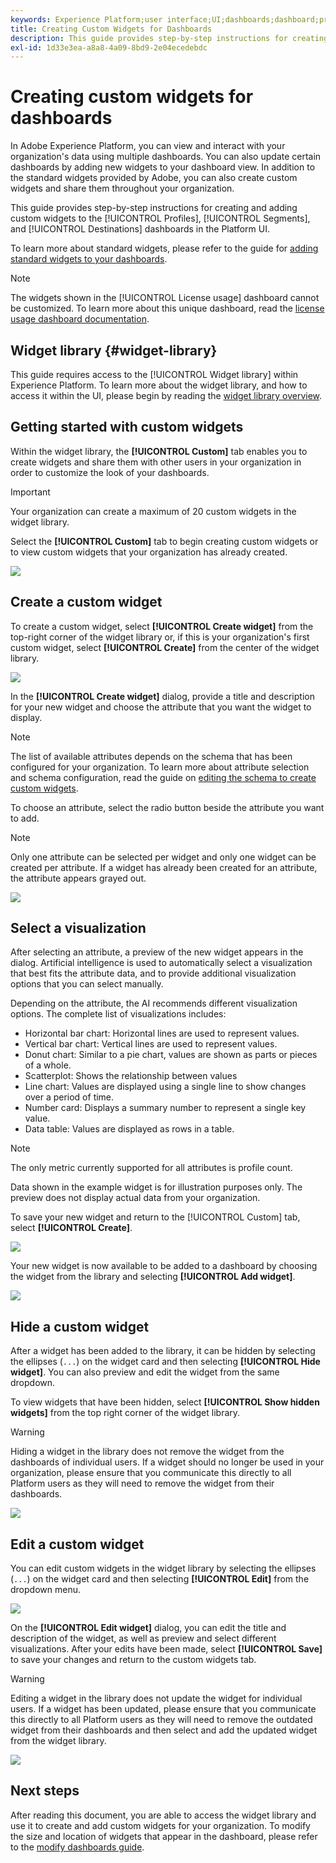 ```yaml
---
keywords: Experience Platform;user interface;UI;dashboards;dashboard;profiles;segments;destinations;license usage;widgets;metrics;
title: Creating Custom Widgets for Dashboards
description: This guide provides step-by-step instructions for creating custom widgets for use in Adobe Experience Platform dashboards. 
exl-id: 1d33e3ea-a8a8-4a09-8bd9-2e04ecedebdc
---
```


# Creating custom widgets for dashboards

In Adobe Experience Platform, you can view and interact with your organization's data using multiple dashboards. You can also update certain dashboards by adding new widgets to your dashboard view. In addition to the standard widgets provided by Adobe, you can also create custom widgets and share them throughout your organization. 

This guide provides step-by-step instructions for creating and adding custom widgets to the [!UICONTROL Profiles], [!UICONTROL Segments], and [!UICONTROL Destinations] dashboards in the Platform UI.

To learn more about standard widgets, please refer to the guide for [adding standard widgets to your dashboards](standard-widgets.md).

>[!NOTE]
>
>The widgets shown in the [!UICONTROL License usage] dashboard cannot be customized. To learn more about this unique dashboard, read the [license usage dashboard documentation](../guides/license-usage.md).

## Widget library {#widget-library}

This guide requires access to the [!UICONTROL Widget library] within Experience Platform. To learn more about the widget library, and how to access it within the UI, please begin by reading the [widget library overview](widget-library.md).

## Getting started with custom widgets

Within the widget library, the **[!UICONTROL Custom]** tab enables you to create widgets and share them with other users in your organization in order to customize the look of your dashboards. 

>[!IMPORTANT]
>
>Your organization can create a maximum of 20 custom widgets in the widget library.

Select the **[!UICONTROL Custom]** tab to begin creating custom widgets or to view custom widgets that your organization has already created. 

![](../images/customization/custom-widgets.png)

## Create a custom widget

To create a custom widget, select **[!UICONTROL Create widget]** from the top-right corner of the widget library or, if this is your organization's first custom widget, select **[!UICONTROL Create]** from the center of the widget library. 

![](../images/customization/create-widget.png)

In the **[!UICONTROL Create widget]** dialog, provide a title and description for your new widget and choose the attribute that you want the widget to display. 

>[!NOTE]
>
>The list of available attributes depends on the schema that has been configured for your organization. To learn more about attribute selection and schema configuration, read the guide on [editing the schema to create custom widgets](edit-schema.md).

To choose an attribute, select the radio button beside the attribute you want to add.

>[!NOTE]
>
>Only one attribute can be selected per widget and only one widget can be created per attribute. If a widget has already been created for an attribute, the attribute appears grayed out.

![](../images/customization/create-widget-dialog.png)

## Select a visualization

After selecting an attribute, a preview of the new widget appears in the dialog. Artificial intelligence is used to automatically select a visualization that best fits the attribute data, and to provide additional visualization options that you can select manually. 

Depending on the attribute, the AI recommends different visualization options. The complete list of visualizations includes:

* Horizontal bar chart: Horizontal lines are used to represent values.
* Vertical bar chart: Vertical lines are used to represent values.
* Donut chart: Similar to a pie chart, values are shown as parts or pieces of a whole.
* Scatterplot: Shows the relationship between values
* Line chart: Values are displayed using a single line to show changes over a period of time.
* Number card: Displays a summary number to represent a single key value.
* Data table: Values are displayed as rows in a table.

>[!NOTE]
>
>The only metric currently supported for all attributes is profile count. 
>
>Data shown in the example widget is for illustration purposes only. The preview does not display actual data from your organization.

To save your new widget and return to the [!UICONTROL Custom] tab, select **[!UICONTROL Create]**. 

![](../images/customization/create-widget-select-attribute.png)

Your new widget is now available to be added to a dashboard by choosing the widget from the library and selecting **[!UICONTROL Add widget]**.

![](../images/customization/custom-widgets-new.png)

## Hide a custom widget

After a widget has been added to the library, it can be hidden by selecting the ellipses (`...`) on the widget card and then selecting **[!UICONTROL Hide widget]**. You can also preview and edit the widget from the same dropdown.

To view widgets that have been hidden, select **[!UICONTROL Show hidden widgets]** from the top right corner of the widget library.

>[!WARNING]
>
>Hiding a widget in the library does not remove the widget from the dashboards of individual users. If a widget should no longer be used in your organization, please ensure that you communicate this directly to all Platform users as they will need to remove the widget from their dashboards.

![](../images/customization/hide-widget.png)

## Edit a custom widget

You can edit custom widgets in the widget library by selecting the ellipses (`...`) on the widget card and then selecting **[!UICONTROL Edit]** from the dropdown menu. 

![](../images/customization/custom-widget-edit.png)

On the **[!UICONTROL Edit widget]** dialog, you can edit the title and description of the widget, as well as preview and select different visualizations. After your edits have been made, select **[!UICONTROL Save]** to save your changes and return to the custom widgets tab.

>[!WARNING]
>
>Editing a widget in the library does not update the widget for individual users. If a widget has been updated, please ensure that you communicate this directly to all Platform users as they will need to remove the outdated widget from their dashboards and then select and add the updated widget from the widget library.

![](../images/customization/edit-widget.png)

## Next steps

After reading this document, you are able to access the widget library and use it to create and add custom widgets for your organization. To modify the size and location of widgets that appear in the dashboard, please refer to the [modify dashboards guide](modify.md).
